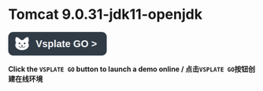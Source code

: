 # Tomcat 9.0.31-jdk11-openjdk

<a href="https://www.vsplate.com/?docker-compose=https://github.com/vsplate/dcenvs/tomcat/9.0.31-jdk11-openjdk"><img alt="VSPLATE GO" src="https://raw.githubusercontent.com/vsplate/images/master/vsgo_btn.png" width="200px"></a>

**Click the `VSPLATE GO` button to launch a demo online / 点击`VSPLATE GO`按钮创建在线环境**